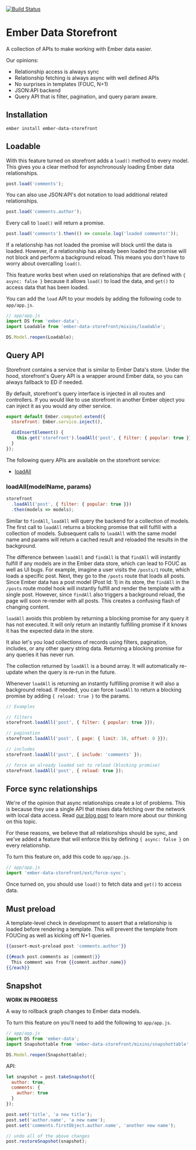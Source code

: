 [![Build Status](https://travis-ci.org/EmberMap/ember-data-storefront.svg)](https://travis-ci.org/EmberMap/ember-data-storefront)

# Ember Data Storefront

A collection of APIs to make working with Ember data easier.

Our opinions:

* Relationship access is always sync
* Relationship fetching is always async with well defined APIs
* No surprises in templates (FOUC, N+1)
* JSON:API backend
* Query API that is filter, pagination, and query param aware.

## Installation

```
ember install ember-data-storefront
```

## Loadable

With this feature turned on storefront adds a `load()` method to every model. This gives you a clear method for asynchronously loading Ember data relationships.

```js
post.load('comments');
```

You can also use JSON:API's dot notation to load additional related relationships.

```js
post.load('comments.author');
```

Every call to `load()` will return a promise.

```js
post.load('comments').then(() => console.log('loaded comments!'));
```

If a relationship has not loaded the promise will block until the data is loaded. However, if a relationship has already been loaded the promise will not block and perform a background reload. This means you don't have to worry about overcalling `load()`.

This feature works best when used on relationships that are defined with `{ async: false }` because it allows `load()` to load the data, and `get()` to access data that has been loaded.

You can add the `load` API to your models by adding the following code to `app/app.js`.

```js
// app/app.js
import DS from 'ember-data';
import Loadable from 'ember-data-storefront/mixins/loadable';

DS.Model.reopen(Loadable);
```

## Query API

Storefront contains a service that is similar to Ember Data's store. Under the hood, storefront's Query API is a wrapper around Ember data, so you can always fallback to ED if needed.

By default, storefront's query interface is injected in all routes and controllers. If you would like to use storefront in another Ember object you can inject it as you would any other service.

```js
export default Ember.computed.extend({
  storefront: Ember.service.inject(),

  didInsertElement() {
    this.get('storefront').loadAll('post', { filter: { popular: true }});
  }
});
```

The following query APIs are available on the storefront service:

* [loadAll](###loadAll)


### loadAll(modelName, params)

```js
storefront
  .loadAll('post', { filter: { popular: true }})
  .then(models => models);
```

Similar to `findAll`, `loadAll` will query the backend for a collection of models. The first call to `loadAll` returns a blocking promise that will fulfill with a collection of models. Subsequent calls to `loadAll` with the same model name and params will return a cached result and reloaded the results in the background.

The difference between `loadAll` and `findAll` is that `findAll` will instantly fulfill if any models are in the Ember data store, which can lead to FOUC as well as UI bugs. For example, imagine a user visits the `/posts/1` route, which loads a specific post. Next, they go to the `/posts` route that loads all posts. Since Ember data has a post model (Post Id: 1) in its store, the `findAll` in the `/posts` route model hook will instantly fulfill and render the template with a single post. However, since `findAll` also triggers a background reload, the page will soon re-render with all posts. This creates a confusing flash of changing content.

`loadAll` avoids this problem by returning a blocking promise for any query it has not executed. It will only return an instantly fulfilling promise if it knows it has the expected data in the store.

It also let's you load collections of records using filters, pagination, includes, or any other query string data. Returning a blocking promise for any queries it has never run.

The collection returned by `loadAll` is a bound array. It will automatically re-update when the query is re-run in the future.

Whenever `loadAll` is returning an instantly fulfilling promise it will also a background reload. If needed, you can force `loadAll` to return a blocking promise by adding `{ reload: true }` to the params.

```js
// Examples

// filters
storefront.loadAll('post', { filter: { popular: true }});

// pagination
storefront.loadAll('post', { page: { limit: 10, offset: 0 }});

// includes
storefront.loadAll('post', { include: 'comments' });

// force an already loaded set to reload (blocking promise)
storefront.loadAll('post', { reload: true });
```

## Force sync relationships

We're of the opinion that async relationships create a lot of problems. This is because they use a single API that mixes data fetching over the network with local data access. Read [our blog post](https://embermap.com/notes/83-the-case-against-async-relationships) to learn more about our thinking on this topic.

For these reasons, we believe that all relationships should be sync, and we've added a feature that will enforce this by defining `{ async: false }` on every relationship.

To turn this feature on, add this code to `app/app.js`.

```js
// app/app.js
import 'ember-data-storefront/ext/force-sync';
```

Once turned on, you should use `load()` to fetch data and `get()` to access data.

## Must preload

A template-level check in development to assert that a relationship is loaded before rendering a template. This will prevent the template from FOUCing as well as kicking off N+1 queries.

```hbs
{{assert-must-preload post 'comments.author'}}

{{#each post.comments as |comment|}}
  This comment was from {{coment.author.name}}
{{/each}}
```

## Snapshot

**WORK IN PROGRESS**

A way to rollback graph changes to Ember data models.

To turn this feature on you'll need to add the following to `app/app.js`.

```js
// app/app.js
import DS from 'ember-data';
import Snapshottable from 'ember-data-storefront/mixins/snapshottable';

DS.Model.reopen(Snapshottable);
```

API:

```js
let snapshot = post.takeSnapshot({
  author: true,
  comments: {
    author: true
  }
});

post.set('title', 'a new title');
post.set('author.name', 'a new name');
post.set('comments.firstObject.author.name', 'another new name');

// undo all of the above changes
post.restoreSnapshot(snapshot);
```
